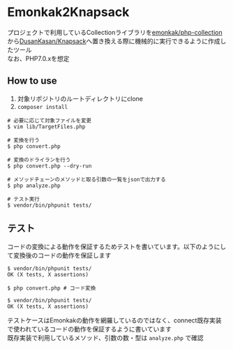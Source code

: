 # Emonkak2Knapsack

プロジェクトで利用しているCollectionライブラリを[emonkak/php-collection](https://github.com/emonkak/php-collection)から[DusanKasan/Knapsack](https://github.com/DusanKasan/Knapsack)へ置き換える際に機械的に実行できるように作成したツール  
なお、PHP7.0.xを想定


## How to use

1. 対象リポジトリのルートディレクトリにclone
1. `composer install`

```
# 必要に応じて対象ファイルを変更
$ vim lib/TargetFiles.php

# 変換を行う
$ php convert.php

# 変換のドライランを行う
$ php convert.php --dry-run

# メソッドチェーンのメソッドと取る引数の一覧をjsonで出力する
$ php analyze.php

# テスト実行
$ vendor/bin/phpunit tests/
```


## テスト

コードの変換による動作を保証するためテストを書いています。以下のようにして変換後のコードの動作を保証します

```
$ vendor/bin/phpunit tests/
OK (X tests, X assertions)

$ php convert.php # コード変換

$ vendor/bin/phpunit tests/
OK (X tests, X assertions)
```

テストケースはEmonkakの動作を網羅しているのではなく、connect既存実装で使われているコードの動作を保証するように書いています  
既存実装で利用しているメソッド、引数の数・型は `analyze.php` で確認
